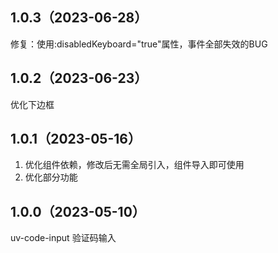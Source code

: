 ## 1.0.3（2023-06-28）
修复：使用:disabledKeyboard="true"属性，事件全部失效的BUG
## 1.0.2（2023-06-23）
优化下边框
## 1.0.1（2023-05-16）
1. 优化组件依赖，修改后无需全局引入，组件导入即可使用
2. 优化部分功能
## 1.0.0（2023-05-10）
uv-code-input 验证码输入

